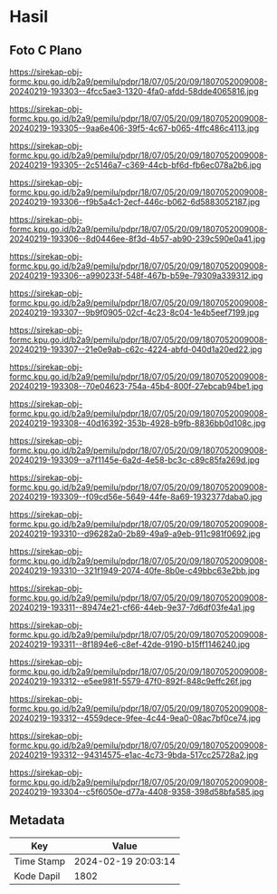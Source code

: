 # Hasil

## Foto C Plano

https://sirekap-obj-formc.kpu.go.id/b2a9/pemilu/pdpr/18/07/05/20/09/1807052009008-20240219-193303--4fcc5ae3-1320-4fa0-afdd-58dde4065816.jpg

https://sirekap-obj-formc.kpu.go.id/b2a9/pemilu/pdpr/18/07/05/20/09/1807052009008-20240219-193305--9aa6e406-39f5-4c67-b065-4ffc486c4113.jpg

https://sirekap-obj-formc.kpu.go.id/b2a9/pemilu/pdpr/18/07/05/20/09/1807052009008-20240219-193305--2c5146a7-c369-44cb-bf6d-fb6ec078a2b6.jpg

https://sirekap-obj-formc.kpu.go.id/b2a9/pemilu/pdpr/18/07/05/20/09/1807052009008-20240219-193306--f9b5a4c1-2ecf-446c-b062-6d5883052187.jpg

https://sirekap-obj-formc.kpu.go.id/b2a9/pemilu/pdpr/18/07/05/20/09/1807052009008-20240219-193306--8d0446ee-8f3d-4b57-ab90-239c590e0a41.jpg

https://sirekap-obj-formc.kpu.go.id/b2a9/pemilu/pdpr/18/07/05/20/09/1807052009008-20240219-193306--a990233f-548f-467b-b59e-79309a339312.jpg

https://sirekap-obj-formc.kpu.go.id/b2a9/pemilu/pdpr/18/07/05/20/09/1807052009008-20240219-193307--9b9f0905-02cf-4c23-8c04-1e4b5eef7199.jpg

https://sirekap-obj-formc.kpu.go.id/b2a9/pemilu/pdpr/18/07/05/20/09/1807052009008-20240219-193307--21e0e9ab-c62c-4224-abfd-040d1a20ed22.jpg

https://sirekap-obj-formc.kpu.go.id/b2a9/pemilu/pdpr/18/07/05/20/09/1807052009008-20240219-193308--70e04623-754a-45b4-800f-27ebcab94be1.jpg

https://sirekap-obj-formc.kpu.go.id/b2a9/pemilu/pdpr/18/07/05/20/09/1807052009008-20240219-193308--40d16392-353b-4928-b9fb-8836bb0d108c.jpg

https://sirekap-obj-formc.kpu.go.id/b2a9/pemilu/pdpr/18/07/05/20/09/1807052009008-20240219-193309--a7f1145e-6a2d-4e58-bc3c-c89c85fa269d.jpg

https://sirekap-obj-formc.kpu.go.id/b2a9/pemilu/pdpr/18/07/05/20/09/1807052009008-20240219-193309--f09cd56e-5649-44fe-8a69-1932377daba0.jpg

https://sirekap-obj-formc.kpu.go.id/b2a9/pemilu/pdpr/18/07/05/20/09/1807052009008-20240219-193310--d96282a0-2b89-49a9-a9eb-911c981f0692.jpg

https://sirekap-obj-formc.kpu.go.id/b2a9/pemilu/pdpr/18/07/05/20/09/1807052009008-20240219-193310--321f1949-2074-40fe-8b0e-c49bbc63e2bb.jpg

https://sirekap-obj-formc.kpu.go.id/b2a9/pemilu/pdpr/18/07/05/20/09/1807052009008-20240219-193311--89474e21-cf66-44eb-9e37-7d6df03fe4a1.jpg

https://sirekap-obj-formc.kpu.go.id/b2a9/pemilu/pdpr/18/07/05/20/09/1807052009008-20240219-193311--8f1894e6-c8ef-42de-9190-b15ff1146240.jpg

https://sirekap-obj-formc.kpu.go.id/b2a9/pemilu/pdpr/18/07/05/20/09/1807052009008-20240219-193312--e5ee981f-5579-47f0-892f-848c9effc26f.jpg

https://sirekap-obj-formc.kpu.go.id/b2a9/pemilu/pdpr/18/07/05/20/09/1807052009008-20240219-193312--4559dece-9fee-4c44-9ea0-08ac7bf0ce74.jpg

https://sirekap-obj-formc.kpu.go.id/b2a9/pemilu/pdpr/18/07/05/20/09/1807052009008-20240219-193312--94314575-e1ac-4c73-9bda-517cc25728a2.jpg

https://sirekap-obj-formc.kpu.go.id/b2a9/pemilu/pdpr/18/07/05/20/09/1807052009008-20240219-193304--c5f6050e-d77a-4408-9358-398d58bfa585.jpg


## Metadata

| Key        | Value               |
| ---------- | ------------------- |
| Time Stamp | 2024-02-19 20:03:14 |
| Kode Dapil | 1802                |



